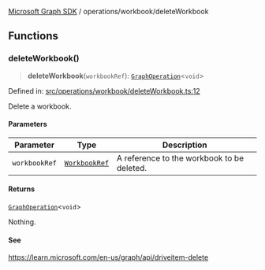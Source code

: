 [Microsoft Graph SDK](../../README.md) / operations/workbook/deleteWorkbook

## Functions

### deleteWorkbook()

> **deleteWorkbook**(`workbookRef`): [`GraphOperation`](../../GraphOperation.md#graphoperation)\<`void`\>

Defined in: [src/operations/workbook/deleteWorkbook.ts:12](https://github.com/Future-Secure-AI/microsoft-graph/blob/main/src/operations/workbook/deleteWorkbook.ts#L12)

Delete a workbook.

#### Parameters

| Parameter | Type | Description |
| ------ | ------ | ------ |
| `workbookRef` | [`WorkbookRef`](../../WorkbookRef.md#workbookref) | A reference to the workbook to be deleted. |

#### Returns

[`GraphOperation`](../../GraphOperation.md#graphoperation)\<`void`\>

Nothing.

#### See

https://learn.microsoft.com/en-us/graph/api/driveitem-delete
